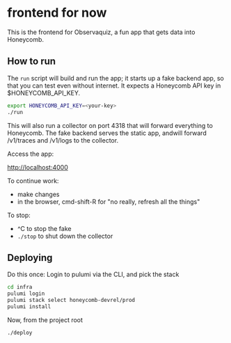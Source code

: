 # frontend for now

This is the frontend for Observaquiz, a fun app that gets data into Honeycomb.

## How to run

The `run` script will build and run the app; it starts up a fake backend app, so that you can test even without internet.
It expects a Honeycomb API key in $HONEYCOMB_API_KEY.

```sh
export HONEYCOMB_API_KEY=<your-key>
./run
```

This will also run a collector on port 4318 that will forward everything to Honeycomb. The fake backend serves the static app, andwill forward /v1/traces and /v1/logs to the collector.

Access the app:

[http://localhost:4000]()

To continue work:

- make changes
- in the browser, cmd-shift-R for "no really, refresh all the things"

To stop:

- ^C to stop the fake
- `./stop` to shut down the collector

## Deploying

Do this once: Login to pulumi via the CLI, and pick the stack

```sh
cd infra
pulumi login
pulumi stack select honeycomb-devrel/prod
pulumi install
```

Now, from the project root

```
./deploy
```
